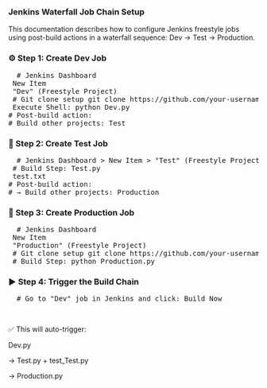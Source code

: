 ### Jenkins Waterfall Job Chain Setup
This documentation describes how to configure Jenkins freestyle jobs using post-build actions in a waterfall sequence: Dev → Test → Production.

### ⚙️ Step 1: Create Dev Job
<pre>  # Jenkins Dashboard <br /> New Item <br /> "Dev" (Freestyle Project)<br /> # Git clone setup git clone https://github.com/your-username/jenkins-waterfall-model.git # Add Build Step <br /> Execute Shell: python Dev.py  <br /># Post-build action: <br /># Build other projects: Test  </pre>
### 🧪 Step 2: Create Test Job
<pre>  # Jenkins Dashboard > New Item > "Test" (Freestyle Project) # Git clone setup (same as Dev) git clone https://github.com/your-username/jenkins-waterfall-model.git<br /> # Build Step: Test.py <br /> test.txt <br /># Post-build action: <br /># → Build other projects: Production  </pre>
### 🚀 Step 3: Create Production Job
<pre>  # Jenkins Dashboard <br /> New Item <br /> "Production" (Freestyle Project)<br /> # Git clone setup git clone https://github.com/your-username/jenkins-waterfall-model.git<br /> # Build Step: python Production.py  </pre>
### ▶️ Step 4: Trigger the Build Chain
<pre>  # Go to "Dev" job in Jenkins and click: Build Now  </pre><br />
✅ This will auto-trigger:

Dev.py

→ Test.py + test_Test.py

→ Production.py

